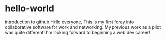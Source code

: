 # hello-world
introduction to github
Hello everyone,  This is my first foray into collaborative software for work and networking.  My previous work as a pilot was quite different!  I'm looking forward to beginning a web dev career!
